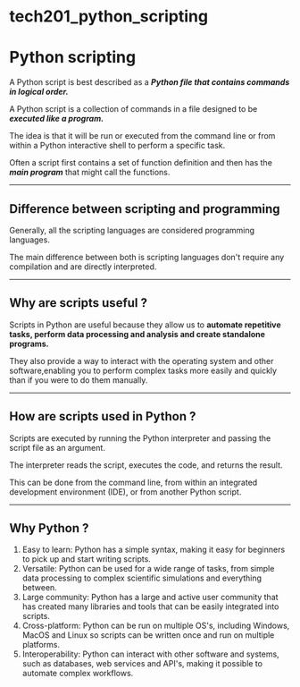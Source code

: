 # tech201_python_scripting


# Python scripting

A Python script is best described as a ***Python file that contains commands in logical order.***

A Python script is a collection of commands in a file designed to be ***executed like a program.***

The idea is that it will be run or executed from the command line or from within a Python interactive shell to perform a specific task.

Often a script first contains a set of function definition and then has the ***main program*** that might call the functions.

---
## Difference between scripting and programming

Generally, all the scripting languages are considered programming languages.

The main difference between both is scripting languages don't require any compilation and are directly interpreted. 

---

## Why are scripts useful ? 

Scripts in Python are useful because they allow us to **automate repetitive tasks, perform data processing and analysis and create standalone programs.** 

They also provide a way to interact with the operating system and other software,enabling you to perform complex tasks more easily and quickly than if you were to do them manually.

---
## How are scripts used in Python ?

Scripts are executed by running the Python interpreter and passing the script file as an argument. 

The interpreter reads the script, executes the code, and returns the result.

This can be done from the command line, from within an integrated development environment (IDE), or from another Python script.

---
## Why Python ? 

1. Easy to learn: Python has a simple syntax, making it easy for beginners to pick up and start writing scripts.
2. Versatile: Python can be used for a wide range of tasks, from simple data processing to complex scientific simulations and everything between.
3. Large community: Python has a large and active user community that has created many libraries and tools that can be easily integrated into scripts.
4. Cross-platform: Python can be run on multiple OS's, including Windows, MacOS and Linux so scripts can be written once and run on multiple platforms.
5. Interoperability: Python can interact with other software and systems, such as databases, web services and API's, making it possible to automate complex workflows.




